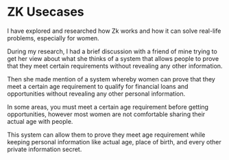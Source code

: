# ZK Usecases

I have explored and researched how Zk works and how it can solve real-life problems, especially for women. 

During my research, I had a brief discussion with a friend of mine trying to get her view about what she thinks of a system that allows people to prove that they meet certain requirements without revealing any other information. 

Then she made mention of a system whereby women can prove that they meet a certain age requirement to qualify for financial loans and opportunities without revealing any other personal information.

In some areas, you must meet a certain age requirement before getting opportunities, however most women are not comfortable sharing their actual age with people.

This system can allow them to prove they meet age requirement while keeping personal information like actual age, place of birth, and every other private information secret.